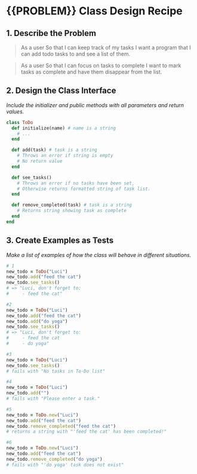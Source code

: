 # {{PROBLEM}} Class Design Recipe

## 1. Describe the Problem

> As a user
> So that I can keep track of my tasks
> I want a program that I can add todo tasks to and see a list of them.

> As a user
> So that I can focus on tasks to complete
> I want to mark tasks as complete and have them disappear from the list. 

## 2. Design the Class Interface

_Include the initializer and public methods with all parameters and return values._
```ruby
class ToDo
  def initialize(name) # name is a string
    # ...
  end

  def add(task) # task is a string
    # Throws an error if string is empty
    # No return value
  end

  def see_tasks()
    # Throws an error if no tasks have been set,
    # Otherwise returns formatted string of task list.
  end

  def remove_completed(task) # task is a string
    # Returns string showing task as complete
  end
end
```

## 3. Create Examples as Tests

_Make a list of examples of how the class will behave in different situations._
``` ruby
# 1
new_todo = ToDo("Luci")
new_todo.add("feed the cat")
new_todo.see_tasks() 
# => "Luci, don't forget to: 
#     - feed the cat"

#2
new_todo = ToDo("Luci")
new_todo.add("feed the cat")
new_todo.add("do yoga")
new_todo.see_tasks() 
# => "Luci, don't forget to: 
#     - feed the cat
#     - do yoga"

#3
new_todo = ToDo("Luci")
new_todo.see_tasks()
# fails with "No tasks in To-Do list"

#4
new_todo = ToDo("Luci")
new_todo.add("")
# fails with "Please enter a task." 

#5
new_todo = ToDo.new("Luci")
new_todo.add("feed the cat")
new_todo.remove_completed("feed the cat")
# returns a string with "'feed the cat' has been completed!"

#6
new_todo = ToDo.new("Luci")
new_todo.add("feed the cat")
new_todo.remove_completed("do yoga")
# fails with "'do yoga' task does not exist"
```